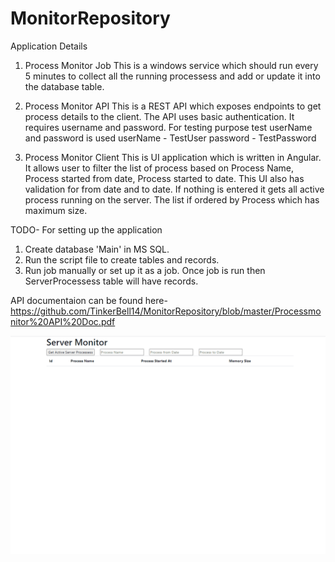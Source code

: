 # MonitorRepository

Application Details

1) Process Monitor Job
   This is a windows service which should run every 5 minutes to collect all the running processess and add or update it into the database table.
   
2) Process Monitor API
   This is a REST API which exposes endpoints to get process details to the client. 
   The API uses basic authentication. It requires username and password. For testing purpose test userName and password is used
   userName - TestUser
   password - TestPassword
   
3) Process Monitor Client 
   This is UI application which is written in Angular. It allows user to filter the list of process based on Process Name, Process started from date, Process started to date.
   This UI also has validation for from date and to date. If nothing is entered it gets all active process running on the server.
   The list if ordered by Process which has maximum size.
   
TODO- For setting up the application

1) Create database 'Main' in MS SQL.
2) Run the script file to create tables and records.
3) Run job manually or set up it as a job. Once job is run then ServerProcessess table will have records. 

API documentaion can be found here-  https://github.com/TinkerBell14/MonitorRepository/blob/master/Processmonitor%20API%20Doc.pdf


![grab-landing-page](https://github.com/TinkerBell14/MonitorRepository/blob/master/ServerMonitor.gif)

